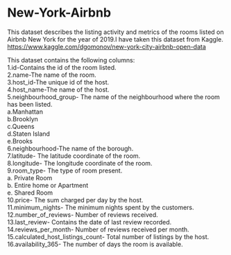 # New-York-Airbnb
This dataset describes the listing activity and metrics of the rooms listed on Airbnb New York for the year of 2019.I have taken this dataset from Kaggle.
https://www.kaggle.com/dgomonov/new-york-city-airbnb-open-data

This dataset contains the following columns:<br>
1.id-Contains the id of the room listed.<br>
2.name-The name of the room.                           
3.host_id-The unique id of the host.                          
4.host_name-The name of the host.                       
5.neighbourhood_group- The name of the neighbourhood where the room has been listed.<br>
   a.Manhattan<br>
   b.Brooklyn<br>
   c.Queens<br>
   d.Staten Island<br>
   e.Brooks<br>
6.neighbourhood-The name of the borough.                  
7.latitude- The latitude coordinate of the room.                        
8.longitude- The longitude coordinate of the room.                        
9.room_type- The type of room present.<br>
    a. Private Room<br>
    b. Entire home or Apartment<br>
    e. Shared Room<br>
10.price- The sum charged per day by the host.                   
11.minimum_nights- The minimum nights spent by the customers.                    
12.number_of_reviews- Number of reviews received.               
13.last_review- Contains the date of last review recorded.                     
14.reviews_per_month- Number of reviews received per month.               
15.calculated_host_listings_count- Total number of listings by the host.   
16.availability_365- The number of days the room is available.        
